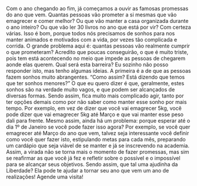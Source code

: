 Com o ano chegando ao fim, já começamos a ouvir as famosas promessas do ano que vem. Quantas pessoas vão prometer a si mesmas que vão emagrecer e comer melhor? Ou que vão manter a casa organizada durante o ano inteiro? Ou que vão ler 30 livros no ano que está por vir? Com certeza várias. Isso é bom, porque todos nós precisamos de sonhos para nos manter animados e motivados com a vida, por vezes tão complicada e corrida. O grande problema aqui é: quantas pessoas vão realmente cumprir o que prometeram? Acredito que poucas conseguirão, o que é muito triste, pois tem está acontecendo no meio que impede as pessoas de chegarem aonde elas querem. Qual será esta barreira? Eu sozinho não posso responder isto, mas tenho algumas ideias. A primeira é a de que as pessoas fazem sonhos muito abrangentes. “Como assim? Está dizendo que temos que ter sonhos menores?” O que eu quero dizer é que, geralmente, estes sonhos são na verdade muito vagos, e que podem ser alcançados de diversas formas. Sendo assim, fica muito mais complicado agir, tanto por ter opções demais como por não saber como manter esse sonho por mais tempo. Por exemplo, em vez de dizer que você vai emagrecer 5kg, você pode dizer que vai emagrecer 5kg até Março e que vai manter esse peso dali para frente. Mesmo assim, ainda há um problema: porque esperar até o dia 1º de Janeiro se você pode fazer isso agora? Por exemplo, se você quer emagrecer até Março do ano que vem, talvez seja interessante você definir como você quer fazer isto, estipulando metas para cada mês, preparando um cardápio que seja viável de se manter e já se inscrevendo na academia. Assim, a virada não se torna mais o momento de fazer promessas, mas sim se reafirmar as que você já fez e refletir sobre o possível e o impossível para se alcançar seus objetivos. Sendo assim, que tal uma ajudinha da Liberdade? Ela pode te ajudar a tornar seu ano que vem um ano de realizações! Agende uma visita!
